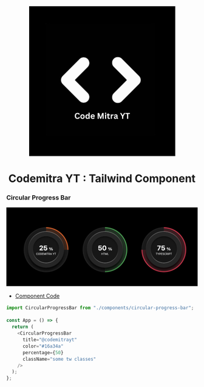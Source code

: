 <div align="center"> 
<img src="./public/codemitrayt.png" alt="logo"/>

<h1> Codemitra YT : Tailwind Component </h1>
</div>

### Circular Progress Bar

  <img src="./public/circular-progress-bar.png" alt="logo"/>

- [Component Code](https://github.com/codemitrayt/codemitrayt-tw-design/blob/main/src/components/circular-progress-bar.jsx)

```js
import CircularProgressBar from "./components/circular-progress-bar";

const App = () => {
  return (
    <CircularProgressBar
      title="@codemitrayt"
      color="#16a34a"
      percentage={50}
      className="some tw classes"
    />
  );
};
```
